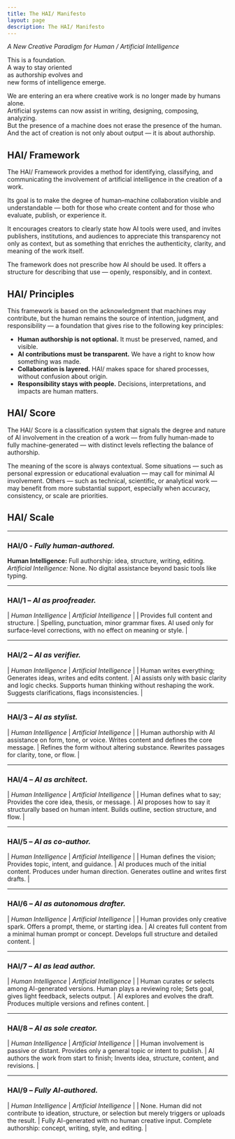 ```yaml
---
title: The HAI/ Manifesto
layout: page
description: The HAI/ Manifesto
---
```


*A New Creative Paradigm for Human / Artificial Intelligence*


This is a foundation.\
A way to stay oriented\
as authorship evolves and\
new forms of intelligence emerge.

We are entering an era where creative work is no longer made by humans alone.  
Artificial systems can now assist in writing, designing, composing, analyzing.  
But the presence of a machine does not erase the presence of the human.  
And the act of creation is not only about output — it is about authorship.

## HAI/ Framework

The HAI/ Framework provides a method for identifying, classifying, and communicating the involvement of artificial intelligence in the creation of a work.

Its goal is to make the degree of human–machine collaboration visible and understandable — both for those who create content and for those who evaluate, publish, or experience it. 

It encourages creators to clearly state how AI tools were used, and invites publishers, institutions, and audiences to appreciate this transparency not only as context, but as something that enriches the authenticity, clarity, and meaning of the work itself.

The framework does not prescribe how AI should be used.
It offers a structure for describing that use — openly, responsibly, and in context. 

## HAI/ Principles

This framework is based on the acknowledgment that machines may contribute, but the human remains the source of intention, judgment, and responsibility — a foundation that gives rise to the following key principles:

- **Human authorship is not optional.** It must be preserved, named, and visible.  
- **AI contributions must be transparent.** We have a right to know how something was made.  
- **Collaboration is layered.** HAI/ makes space for shared processes, without confusion about origin.
- **Responsibility stays with people.** Decisions, interpretations, and impacts are human matters.


## HAI/ Score

The HAI/ Score is a classification system that signals the degree and nature of AI involvement in the creation of a work — from fully human-made to fully machine-generated — with distinct levels reflecting the balance of authorship.

The meaning of the score is always contextual. Some situations — such as personal expression or educational evaluation — may call for minimal AI involvement. Others — such as technical, scientific, or analytical work — may benefit from more substantial support, especially when accuracy, consistency, or scale are priorities.


## HAI/ Scale  

---

### **HAI/0** - *Fully human-authored.*
 
**Human Intelligence:** Full authorship: idea, structure, writing, editing.  
*Artificial Intelligence:* None. No digital assistance beyond basic tools like typing.  

---

### **HAI/1** – *AI as proofreader.* 

| *Human Intelligence* | *Artificial Intelligence* |
| Provides full content and structure. | Spelling, punctuation, minor grammar fixes. AI used only for surface-level corrections, with no effect on meaning or style. |

---

### **HAI/2** – *AI as verifier.* 

| *Human Intelligence* | *Artificial Intelligence* |
| Human writes everything; Generates ideas, writes and edits content. | AI assists only with basic clarity and logic checks. Supports human thinking without reshaping the work. Suggests clarifications, flags inconsistencies. |

---

### **HAI/3** – *AI as stylist.* 

| *Human Intelligence* | *Artificial Intelligence* |
| Human authorship with AI assistance on form, tone, or voice. Writes content and defines the core message. | Refines the form without altering substance. Rewrites passages for clarity, tone, or flow. |

---

### **HAI/4** – *AI as architect.* 

| *Human Intelligence* | *Artificial Intelligence* |
| Human defines what to say; Provides the core idea, thesis, or message. | AI proposes how to say it structurally based on human intent. Builds outline, section structure, and flow. |

---

### **HAI/5** – *AI as co-author.* 

| *Human Intelligence* | *Artificial Intelligence* |
| Human defines the vision; Provides topic, intent, and guidance. | AI produces much of the initial content. Produces under human direction. Generates outline and writes first drafts. |

---

### **HAI/6** – *AI as autonomous drafter.* 

| *Human Intelligence* | *Artificial Intelligence* |
| Human provides only creative spark. Offers a prompt, theme, or starting idea. | AI creates full content from a minimal human prompt or concept. Develops full structure and detailed content. |

---

### **HAI/7** – *AI as lead author.* 

| *Human Intelligence* | *Artificial Intelligence* |
| Human curates or selects among AI-generated versions. Human plays a reviewing role; Sets goal, gives light feedback, selects output. | AI explores and evolves the draft. Produces multiple versions and refines content. |

---

### **HAI/8** – *AI as sole creator.* 

| *Human Intelligence* | *Artificial Intelligence* |
|  Human involvement is passive or distant. Provides only a general topic or intent to publish. | AI authors the work from start to finish; Invents idea, structure, content, and revisions. |

---

### **HAI/9** – *Fully AI-authored.* 

| *Human Intelligence* | *Artificial Intelligence* |
| None. Human did not contribute to ideation, structure, or selection but merely triggers or uploads the result. | Fully AI-generated with no human creative input. Complete authorship: concept, writing, style, and editing. |




